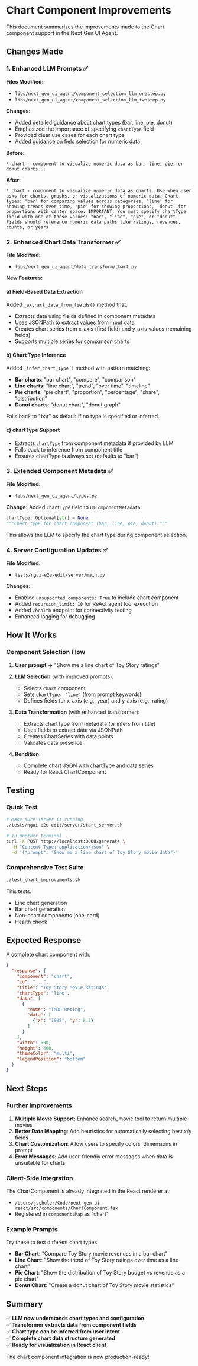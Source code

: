 # Chart Component Improvements

This document summarizes the improvements made to the Chart component support in the Next Gen UI Agent.

## Changes Made

### 1. Enhanced LLM Prompts ✅

**Files Modified:**
- `libs/next_gen_ui_agent/component_selection_llm_onestep.py`
- `libs/next_gen_ui_agent/component_selection_llm_twostep.py`

**Changes:**
- Added detailed guidance about chart types (bar, line, pie, donut)
- Emphasized the importance of specifying `chartType` field
- Provided clear use cases for each chart type
- Added guidance on field selection for numeric data

**Before:**
```
* chart - component to visualize numeric data as bar, line, pie, or donut charts...
```

**After:**
```
* chart - component to visualize numeric data as charts. Use when user asks for charts, graphs, or visualizations of numeric data. Chart types: 'bar' for comparing values across categories, 'line' for showing trends over time, 'pie' for showing proportions, 'donut' for proportions with center space. IMPORTANT: You must specify chartType field with one of these values: "bar", "line", "pie", or "donut". Fields should reference numeric data paths like ratings, revenues, counts, or years.
```

### 2. Enhanced Chart Data Transformer ✅

**File Modified:**
- `libs/next_gen_ui_agent/data_transform/chart.py`

**New Features:**

#### a) Field-Based Data Extraction
Added `_extract_data_from_fields()` method that:
- Extracts data using fields defined in component metadata
- Uses JSONPath to extract values from input data
- Creates chart series from x-axis (first field) and y-axis values (remaining fields)
- Supports multiple series for comparison charts

#### b) Chart Type Inference
Added `_infer_chart_type()` method with pattern matching:
- **Bar charts**: "bar chart", "compare", "comparison"
- **Line charts**: "line chart", "trend", "over time", "timeline"
- **Pie charts**: "pie chart", "proportion", "percentage", "share", "distribution"  
- **Donut charts**: "donut chart", "donut graph"

Falls back to "bar" as default if no type is specified or inferred.

#### c) chartType Support
- Extracts `chartType` from component metadata if provided by LLM
- Falls back to inference from component title
- Ensures chartType is always set (defaults to "bar")

### 3. Extended Component Metadata ✅

**File Modified:**
- `libs/next_gen_ui_agent/types.py`

**Change:**
Added `chartType` field to `UIComponentMetadata`:
```python
chartType: Optional[str] = None
"""Chart type for chart component (bar, line, pie, donut)."""
```

This allows the LLM to specify the chart type during component selection.

### 4. Server Configuration Updates ✅

**File Modified:**
- `tests/ngui-e2e-edit/server/main.py`

**Changes:**
- Enabled `unsupported_components: True` to include chart component
- Added `recursion_limit: 10` for ReAct agent tool execution
- Added `/health` endpoint for connectivity testing
- Enhanced logging for debugging

## How It Works

### Component Selection Flow

1. **User prompt** → "Show me a line chart of Toy Story ratings"

2. **LLM Selection** (with improved prompts):
   - Selects `chart` component
   - Sets `chartType: "line"` (from prompt keywords)
   - Defines fields for x-axis (e.g., year) and y-axis (e.g., rating)

3. **Data Transformation** (with enhanced transformer):
   - Extracts chartType from metadata (or infers from title)
   - Uses fields to extract data via JSONPath
   - Creates ChartSeries with data points
   - Validates data presence

4. **Rendition**:
   - Complete chart JSON with chartType and data series
   - Ready for React ChartComponent

## Testing

### Quick Test

```bash
# Make sure server is running
./tests/ngui-e2e-edit/server/start_server.sh

# In another terminal
curl -X POST http://localhost:8000/generate \
  -H "Content-Type: application/json" \
  -d '{"prompt": "Show me a line chart of Toy Story movie data"}'
```

### Comprehensive Test Suite

```bash
./test_chart_improvements.sh
```

This tests:
- Line chart generation
- Bar chart generation
- Non-chart components (one-card)
- Health check

## Expected Response

A complete chart component with:

```json
{
  "response": {
    "component": "chart",
    "id": "...",
    "title": "Toy Story Movie Ratings",
    "chartType": "line",
    "data": [
      {
        "name": "IMDB Rating",
        "data": [
          {"x": "1995", "y": 8.3}
        ]
      }
    ],
    "width": 600,
    "height": 400,
    "themeColor": "multi",
    "legendPosition": "bottom"
  }
}
```

## Next Steps

### Further Improvements

1. **Multiple Movie Support**: Enhance search_movie tool to return multiple movies
2. **Better Data Mapping**: Add heuristics for automatically selecting best x/y fields
3. **Chart Customization**: Allow users to specify colors, dimensions in prompt
4. **Error Messages**: Add user-friendly error messages when data is unsuitable for charts

### Client-Side Integration

The ChartComponent is already integrated in the React renderer at:
- `/Users/jschuler/Code/next-gen-ui-react/src/components/ChartComponent.tsx`
- Registered in `componentsMap` as "chart"

### Example Prompts

Try these to test different chart types:

- **Bar Chart**: "Compare Toy Story movie revenues in a bar chart"
- **Line Chart**: "Show the trend of Toy Story ratings over time as a line chart"
- **Pie Chart**: "Show the distribution of Toy Story budget vs revenue as a pie chart"
- **Donut Chart**: "Create a donut chart of Toy Story movie statistics"

## Summary

✅ **LLM now understands chart types and configuration**  
✅ **Transformer extracts data from component fields**  
✅ **Chart type can be inferred from user intent**  
✅ **Complete chart data structure generated**  
✅ **Ready for visualization in React client**

The chart component integration is now production-ready!

